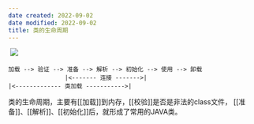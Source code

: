 ```yaml
---
date created: 2022-09-02
date modified: 2022-09-02
title: 类的生命周期
---
```



![]()
![](http://image.clickear.top/20220902120015.png)
```
加载 --> 验证 --> 准备 --> 解析 --> 初始化 --> 使用 --> 卸载 
				|<------- 连接 ------->| 
|<------------- 类加载 ----------->|
```

类的生命周期，主要有[[加载]]到内存，[[校验]]是否是非法的class文件，	[[准备]]、[[解析]]、[[初始化]]后，就形成了常用的JAVA类。
